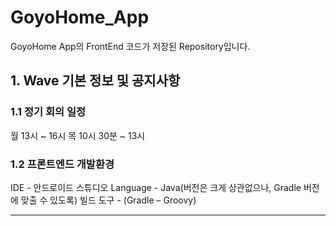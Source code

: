 # GoyoHome_App

GoyoHome App의 FrontEnd 코드가 저장된 Repository입니다.

## 1. Wave 기본 정보 및 공지사항

### 1.1 정기 회의 일정
월 13시 ~ 16시
목 10시 30분 ~ 13시

### 1.2 프론트엔드 개발환경

IDE - 안드로이드 스튜디오
Language - Java(버전은 크게 상관없으나, Gradle 버전에 맞출 수 있도록)
빌드 도구 - (Gradle – Groovy)

---